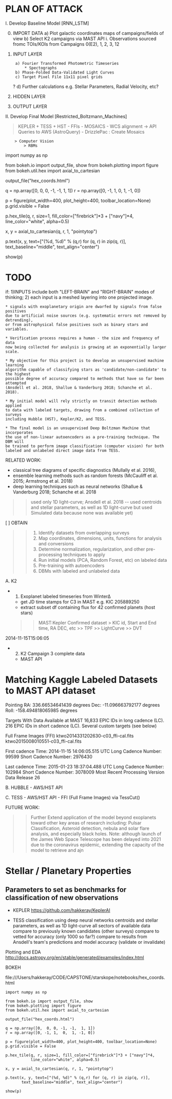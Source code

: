 # PLAN OF ATTACK

I. Develop Baseline Model [RNN_LSTM]

0. IMPORT DATA
	a) Plot galactic coordinates maps of campaigns/fields of view
	b) Select K2 campaigns via MAST API
		i. Observations sourced fromc TOIs/KOIs from Campaigns 0(E2), 1, 2, 3, 12

1. INPUT LAYER

		a) Fourier Transformed Photometric Timeseries
			* Spectographs
		b) Phase-Folded Data-Validated Light Curves
		c) Target Pixel File 11x11 pixel grids
	?	d) Further calculations e.g. Stellar Parameters, Radial Velocity, etc?

2. HIDDEN LAYER


3. OUTPUT LAYER


II. Develop Final Model [Restricted_Boltzmann_Machines]

> KEPLER + TESS + HST
	- FFIs
		- MOSAICS 
			- WCS alignment -> API Queries to AWS (AstroQuery)
			- DrizzlePac : Create Mosaics

		> Computer Vision
			> RBMs

import numpy as np

from bokeh.io import output_file, show
from bokeh.plotting import figure
from bokeh.util.hex import axial_to_cartesian

output_file("hex_coords.html")

q = np.array([0,  0, 0, -1, -1,  1, 1])
r = np.array([0, -1, 1,  0,  1, -1, 0])

p = figure(plot_width=400, plot_height=400, toolbar_location=None)
p.grid.visible = False

p.hex_tile(q, r, size=1, fill_color=["firebrick"]*3 + ["navy"]*4,
           line_color="white", alpha=0.5)

x, y = axial_to_cartesian(q, r, 1, "pointytop")

p.text(x, y, text=["(%d, %d)" % (q,r) for (q, r) in zip(q, r)],
       text_baseline="middle", text_align="center")

show(p)

# TODO

if:
1)INPUTS include both "LEFT-BRAIN" and "RIGHT-BRAIN" modes of thinking;
2) each input is a meshed layering into one projected image.

	* signals with exoplanetary origin are dwarfed by signals from false positives
	due to artificial noise sources (e.g. systematic errors not removed by detrending), 
	or from astrophysical false positives such as binary stars and variables. 

	* Verification process requires a human - the size and frequency of data
	now being collected for analysis is growing at an exponentially larger scale.

	* My objective for this project is to develop an unsupervised machine learning 
	algorithm capable of classifying stars as 'candidate/non-candidate' to the highest
	possible degree of accuracy compared to methods that have so far been attempted 
	(Ansdell et al. 2018, Shallue & Vanderburg 2018; Schanche et al. 2018).

	* My initial model will rely strictly on transit detection methods applied 
	to data with labeled targets, drawing from a combined collection of surveys
	including Hubble (HST), Kepler/K2, and TESS. 

	* The final model is an unsupervised Deep Boltzman Machine that incorporates
	the use of non-linear autoencoders as a pre-training technique. The DBM will 
	be trained to perform image classification (computer vision) for both 
	labeled and unlabeled direct image data from TESS.

RELATED WORK:

* classical tree diagrams of specific diagnostics (Mullally et al. 2016), 
* ensemble learning methods such as random forests (McCauliff et al. 2015; Armstrong et al. 2018)
* deep learning techniques such as neural networks (Shallue & Vanderburg 2018; Schanche et al. 2018 
>> used only 1D light-curve; Ansdell et al. 2018 -- used centroids and stellar parameters, as well as 1D light-curve but used Simulated data because none was available yet)

[ ] OBTAIN
>> 1. Identify datasets from overlapping surveys
>> 2. Map coordinates, dimensions, units, functions for analysis and conversions
>> 3. Determine normalization, regularization, and other pre-processing techniques to apply
>> 4. Run initial models (PCA, Random Forest, etc) on labeled data
>> 5. Pre-training with autoencoders
>> 6. DBMs with labeled and unlabeled data

A. K2
* 1. Exoplanet labeled timeseries from Winter∆
	- get JD time stamps for C3 in MAST
	e.g. KIC 205889250
	- extract subset df containing flux for 42 confirmed planets (host stars)
	>> MAST:Kepler Confirmed dataset > KIC id, Start and End time, RA DEC, etc
			>> TPF
			>> LightCurve
			>> DVT 
			
2014-11-15T15:06:05

* 2. K2 Campaign 3 complete data 
	- MAST API

# Matching Kaggle Labeled Datasets to MAST API dataset

Pointing
RA: 336.66534641439 degrees
Dec: -11.096663792177 degrees
Roll: -158.494818065985 degrees

Targets With Data Available at MAST
16,833 EPIC IDs in long cadence (LC).
216 EPIC IDs in short cadence (LC).
Several custom targets (see below)

Full Frame Images (FFI)
ktwo2014331202630-c03_ffi-cal.fits
ktwo2015008010551-c03_ffi-cal.fits

First cadence
Time: 2014-11-15 14:06:05.515 UTC
Long Cadence Number: 99599
Short Cadence Number: 2976430

Last cadence
Time: 2015-01-23 18:37:04.488 UTC
Long Cadence Number: 102984
Short Cadence Number: 3078009
Most Recent Processing Version
Data Release 26



B. HUBBLE
	- AWS/HST API

C. TESS
	- AWS/HST API
	- FFI (Full Frame Images) via TessCut()

FUTURE WORK: 
>> Further Extend application of the model beyond exoplanets toward other key areas of research including: Pulsar Classification, Asteroid detection, nebula and solar flare analysis, and especially black holes.
>> Note: although launch of the James Web Space Telescope has been delayed into 2021 due to the coronavirus epidemic, extending the capacity of the model to retrieve and ajn 


# Stellar / Planetary Properties
## Parameters to set as benchmarks for classification of new observations
- KEPLER 
https://github.com/hakkeray/KeplerAI

- TESS 
classification using deep neural networks 
centroids and stellar parameters, as well as 1D light-curve
all sectors of available data
compare to previously known candidates (other surveys)
compare to vetted for accuracy (only 1000 so far?)
compare to results from Ansdell's team's predictions and model accuracy (validate or invalidate)

Plotting and EDA
 http://docs.astropy.org/en/stable/generated/examples/index.html





BOKEH

file:///Users/hakkeray/CODE/CAPSTONE/starskope/notebooks/hex_coords.html

```
import numpy as np

from bokeh.io import output_file, show
from bokeh.plotting import figure
from bokeh.util.hex import axial_to_cartesian

output_file("hex_coords.html")

q = np.array([0,  0, 0, -1, -1,  1, 1])
r = np.array([0, -1, 1,  0,  1, -1, 0])

p = figure(plot_width=400, plot_height=400, toolbar_location=None)
p.grid.visible = False

p.hex_tile(q, r, size=1, fill_color=["firebrick"]*3 + ["navy"]*4,
           line_color="white", alpha=0.5)

x, y = axial_to_cartesian(q, r, 1, "pointytop")

p.text(x, y, text=["(%d, %d)" % (q,r) for (q, r) in zip(q, r)],
       text_baseline="middle", text_align="center")

show(p)
```